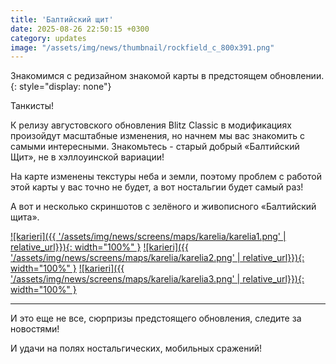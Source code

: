 ```yaml
---
title: 'Балтийский щит'
date: 2025-08-26 22:50:15 +0300
category: updates
image: "/assets/img/news/thumbnail/rockfield_c_800x391.png"
---
```


Знакомимся с редизайном знакомой карты в предстоящем обновлении.
{: style="display: none"}

Танкисты!

К релизу августовского обновления Blitz Classic в модификациях произойдут масштабные изменения, но начнем мы вас знакомить с самыми интересными. Знакомьтесь - старый добрый «Балтийский Щит», не в хэллоуинской вариации!

На карте изменены текстуры неба и земли, поэтому проблем с работой этой карты у вас точно не будет, а вот ностальгии будет самый раз!

А вот и несколько скриншотов с зелёного и живописного «Балтийский щита».

[![karieri]({{ '/assets/img/news/screens/maps/karelia/karelia1.png' | relative_url}}){: width="100%" }](/assets/img/news/screens/maps/karelia/karelia1.png)
[![karieri]({{ '/assets/img/news/screens/maps/karelia/karelia2.png' | relative_url}}){: width="100%" }](/assets/img/news/screens/maps/karelia/karelia2.png)
[![karieri]({{ '/assets/img/news/screens/maps/karelia/karelia3.png' | relative_url}}){: width="100%" }](/assets/img/news/screens/maps/karelia/karelia3.png)

---

И это еще не все, сюрпризы предстоящего обновления, следите за новостями!

И удачи на полях ностальгических, мобильных сражений!
